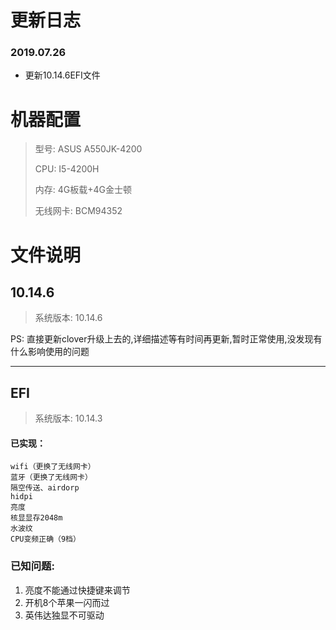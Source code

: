 
# 更新日志 

### 2019.07.26 

- 更新10.14.6EFI文件 


# 机器配置
> 型号: ASUS A550JK-4200 
> 
> CPU: I5-4200H 
> 
> 内存: 4G板载+4G金士顿 
> 
> 无线网卡: BCM94352 

# 文件说明

## 10.14.6 

> 系统版本: 10.14.6

PS: 直接更新clover升级上去的,详细描述等有时间再更新,暂时正常使用,没发现有什么影响使用的问题

--- 

## EFI

> 系统版本: 10.14.3 

#### 已实现：
	wifi（更换了无线网卡）
	蓝牙（更换了无线网卡）
	隔空传送、airdorp
	hidpi
	亮度
	核显显存2048m
	水波纹
	CPU变频正确（9档）

### 已知问题:
1. 亮度不能通过快捷键来调节 
2. 开机8个苹果一闪而过 
3. 英伟达独显不可驱动 
